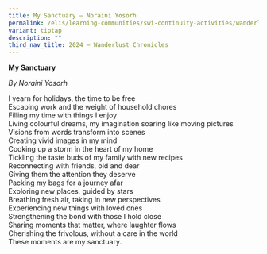 ```yaml
---
title: My Sanctuary – Noraini Yosorh
permalink: /elis/learning-communities/swi-continuity-activities/wanderlust-chronicles/noraini-yosorh/
variant: tiptap
description: ""
third_nav_title: 2024 – Wanderlust Chronicles
---
```

<p><strong>My Sanctuary&nbsp;</strong>
</p>
<p><em>By Noraini Yosorh</em>
</p>
<p></p>
<p>I yearn for holidays, the time to be free&nbsp;
<br>Escaping work and the weight of household chores
<br>Filling my time with things I enjoy
<br>Living colourful dreams, my imagination soaring like moving pictures&nbsp;&nbsp;
<br>Visions from words transform into scenes
<br>Creating vivid images in my mind&nbsp;
<br>Cooking up a storm in the heart of my home
<br>Tickling the taste buds of my family with new recipes
<br>Reconnecting with friends, old and dear
<br>Giving them the attention they deserve
<br>Packing my bags for a journey afar&nbsp;
<br>Exploring new places, guided by stars
<br>Breathing fresh air, taking in new perspectives&nbsp;
<br>Experiencing new things with loved ones
<br>Strengthening the bond with those I hold close
<br>Sharing moments that matter, where laughter flows
<br>Cherishing the frivolous, without a care in the world
<br>These moments are my sanctuary.</p>
<p>
<br>
</p>